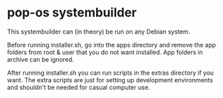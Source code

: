 # pop-os systembuilder

This systembuilder can (in theory) be run on any Debian system.

Before running installer.sh, go into the apps directory and remove the app folders from root & user that you do not want installed. App folders in archive can be ignored.

After running installer.sh you can run scripts in the extras directory if you want. The extra scripts are just for setting up development environments and shouldn't be needed for casual computer use.
